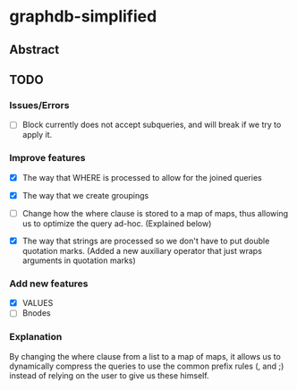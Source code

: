 # graphdb-simplified

## Abstract


## TODO

### Issues/Errors
- [ ] Block currently does not accept subqueries, and will break if we try to apply it.

### Improve features
- [x] The way that WHERE is processed to allow for the joined queries
- [x] The way that we create groupings
- [ ] Change how the where clause is stored to a map of maps, thus allowing us to optimize the query ad-hoc. (Explained below)
- [x] The way that strings are processed so we don't have to put double quotation marks. (Added a new auxiliary operator that just wraps arguments in quotation marks)


### Add new features
- [x] VALUES 
- [ ] Bnodes

### Explanation

By changing the where clause from a list to a map of maps, it allows us to dynamically compress the queries to use the common prefix rules (, and ;) instead of relying on the
user to give us these himself.